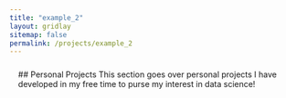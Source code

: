 ```yaml
---
title: "example_2"
layout: gridlay
sitemap: false
permalink: /projects/example_2
---
```


<style>
.jumbotron{
    padding:3%;
    padding-bottom:10px;
    padding-top:10px;
    margin-top:10px;
    margin-bottom:30px;
}
</style>

<div class="jumbotron">
## Personal Projects
This section goes over personal projects I have developed in my free time to purse my interest in data science!
<div>
